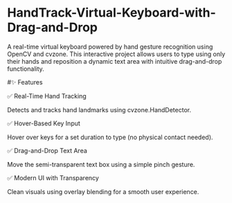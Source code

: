 # HandTrack-Virtual-Keyboard-with-Drag-and-Drop

A real-time virtual keyboard powered by hand gesture recognition using OpenCV and cvzone. This interactive project allows users to type using only their hands and reposition a dynamic text area with intuitive drag-and-drop functionality.

#✨ Features

✅ Real-Time Hand Tracking

Detects and tracks hand landmarks using cvzone.HandDetector.

✅ Hover-Based Key Input

Hover over keys for a set duration to type (no physical contact needed).

✅ Drag-and-Drop Text Area

Move the semi-transparent text box using a simple pinch gesture.

✅ Modern UI with Transparency

Clean visuals using overlay blending for a smooth user experience.

